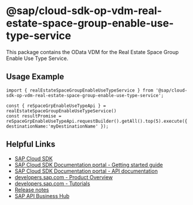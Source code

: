 # @sap/cloud-sdk-op-vdm-real-estate-space-group-enable-use-type-service

This package contains the OData VDM for the Real Estate Space Group Enable Use Type Service.

## Usage Example
```
import { realEstateSpaceGroupEnableUseTypeService } from '@sap/cloud-sdk-op-vdm-real-estate-space-group-enable-use-type-service';

const { reSpaceGrpEnableUseTypeApi } = realEstateSpaceGroupEnableUseTypeService()
const resultPromise = reSpaceGrpEnableUseTypeApi.requestBuilder().getAll().top(5).execute({ destinationName:'myDestinationName' });

```

## Helpful Links

- [SAP Cloud SDK](https://github.com/SAP/cloud-sdk-js)
- [SAP Cloud SDK Documentation portal - Getting started guide](https://sap.github.io/cloud-sdk/docs/js/getting-started)
- [SAP Cloud SDK Documentation portal - API documentation](https://sap.github.io/cloud-sdk/docs/js/api)
- [developers.sap.com - Product Overview](https://developers.sap.com/topics/cloud-sdk.html)
- [developers.sap.com - Tutorials](https://developers.sap.com/tutorial-navigator.html?tag=software-product:technology-platform/sap-cloud-sdk&tag=tutorial:type/tutorial&tag=programming-tool:javascript)
- [Release notes](https://help.sap.com/doc/2324e9c3b28748a4ae2ad08166d77675/1.0/en-US/js-index.html)
- [SAP API Business Hub](https://api.sap.com/)
